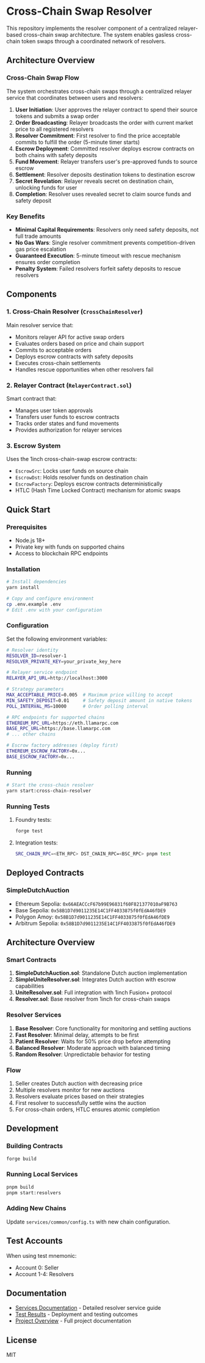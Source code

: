 # Cross-Chain Swap Resolver

This repository implements the resolver component of a centralized relayer-based cross-chain swap architecture. The system enables gasless cross-chain token swaps through a coordinated network of resolvers.

## Architecture Overview

### Cross-Chain Swap Flow

The system orchestrates cross-chain swaps through a centralized relayer service that coordinates between users and resolvers:

1. **User Initiation**: User approves the relayer contract to spend their source tokens and submits a swap order
2. **Order Broadcasting**: Relayer broadcasts the order with current market price to all registered resolvers  
3. **Resolver Commitment**: First resolver to find the price acceptable commits to fulfill the order (5-minute timer starts)
4. **Escrow Deployment**: Committed resolver deploys escrow contracts on both chains with safety deposits
5. **Fund Movement**: Relayer transfers user's pre-approved funds to source escrow
6. **Settlement**: Resolver deposits destination tokens to destination escrow
7. **Secret Revelation**: Relayer reveals secret on destination chain, unlocking funds for user
8. **Completion**: Resolver uses revealed secret to claim source funds and safety deposit

### Key Benefits

- **Minimal Capital Requirements**: Resolvers only need safety deposits, not full trade amounts
- **No Gas Wars**: Single resolver commitment prevents competition-driven gas price escalation  
- **Guaranteed Execution**: 5-minute timeout with rescue mechanism ensures order completion
- **Penalty System**: Failed resolvers forfeit safety deposits to rescue resolvers

## Components

### 1. Cross-Chain Resolver (`CrossChainResolver`)

Main resolver service that:
- Monitors relayer API for active swap orders
- Evaluates orders based on price and chain support
- Commits to acceptable orders
- Deploys escrow contracts with safety deposits
- Executes cross-chain settlements
- Handles rescue opportunities when other resolvers fail

### 2. Relayer Contract (`RelayerContract.sol`)

Smart contract that:
- Manages user token approvals
- Transfers user funds to escrow contracts
- Tracks order states and fund movements
- Provides authorization for relayer services

### 3. Escrow System

Uses the 1inch cross-chain-swap escrow contracts:
- `EscrowSrc`: Locks user funds on source chain
- `EscrowDst`: Holds resolver funds on destination chain  
- `EscrowFactory`: Deploys escrow contracts deterministically
- HTLC (Hash Time Locked Contract) mechanism for atomic swaps

## Quick Start

### Prerequisites

- Node.js 18+
- Private key with funds on supported chains
- Access to blockchain RPC endpoints

### Installation

```bash
# Install dependencies
yarn install

# Copy and configure environment
cp .env.example .env
# Edit .env with your configuration
```

### Configuration

Set the following environment variables:

```bash
# Resolver identity
RESOLVER_ID=resolver-1
RESOLVER_PRIVATE_KEY=your_private_key_here

# Relayer service endpoint
RELAYER_API_URL=http://localhost:3000

# Strategy parameters
MAX_ACCEPTABLE_PRICE=0.005  # Maximum price willing to accept
MIN_SAFETY_DEPOSIT=0.01     # Safety deposit amount in native tokens
POLL_INTERVAL_MS=10000      # Order polling interval

# RPC endpoints for supported chains
ETHEREUM_RPC_URL=https://eth.llamarpc.com
BASE_RPC_URL=https://base.llamarpc.com
# ... other chains

# Escrow factory addresses (deploy first)
ETHEREUM_ESCROW_FACTORY=0x...
BASE_ESCROW_FACTORY=0x...
```

### Running

```bash
# Start the cross-chain resolver
yarn start:cross-chain-resolver
```

### Running Tests

1. Foundry tests:
   ```bash
   forge test
   ```

2. Integration tests:
   ```bash
   SRC_CHAIN_RPC=<ETH_RPC> DST_CHAIN_RPC=<BSC_RPC> pnpm test
   ```

## Deployed Contracts

### SimpleDutchAuction
- Ethereum Sepolia: `0x66AEACCcF67b99E96831f60F821377010aF9B763`
- Base Sepolia: `0x58B1D7d9011235E14C1FF4033875f0fEdA46fDE9`
- Polygon Amoy: `0x58B1D7d9011235E14C1FF4033875f0fEdA46fDE9`
- Arbitrum Sepolia: `0x58B1D7d9011235E14C1FF4033875f0fEdA46fDE9`

## Architecture Overview

### Smart Contracts

1. **SimpleDutchAuction.sol**: Standalone Dutch auction implementation
2. **SimpleUniteResolver.sol**: Integrates Dutch auction with escrow capabilities
3. **UniteResolver.sol**: Full integration with 1inch Fusion+ protocol
4. **Resolver.sol**: Base resolver from 1inch for cross-chain swaps

### Resolver Services

1. **Base Resolver**: Core functionality for monitoring and settling auctions
2. **Fast Resolver**: Minimal delay, attempts to be first
3. **Patient Resolver**: Waits for 50% price drop before attempting
4. **Balanced Resolver**: Moderate approach with balanced timing
5. **Random Resolver**: Unpredictable behavior for testing

### Flow

1. Seller creates Dutch auction with decreasing price
2. Multiple resolvers monitor for new auctions
3. Resolvers evaluate prices based on their strategies
4. First resolver to successfully settle wins the auction
5. For cross-chain orders, HTLC ensures atomic completion

## Development

### Building Contracts
```bash
forge build
```

### Running Local Services
```bash
pnpm build
pnpm start:resolvers
```

### Adding New Chains
Update `services/common/config.ts` with new chain configuration.

## Test Accounts

When using test mnemonic:
- Account 0: Seller
- Account 1-4: Resolvers

## Documentation

- [Services Documentation](./services/README.md) - Detailed resolver service guide
- [Test Results](./docs/TEST_RESULTS.md) - Deployment and testing outcomes
- [Project Overview](./docs/UNITE_README.md) - Full project documentation

## License

MIT